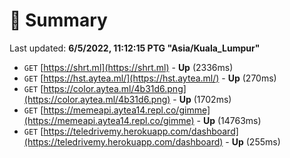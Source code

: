 # 📖 Summary
Last updated: **6/5/2022, 11:12:15 PTG "Asia/Kuala_Lumpur"**

- `GET` [https://shrt.ml](https://shrt.ml) - **Up** (2336ms)
- `GET` [https://hst.aytea.ml/](https://hst.aytea.ml/) - **Up** (270ms)
- `GET` [https://color.aytea.ml/4b31d6.png](https://color.aytea.ml/4b31d6.png) - **Up** (1702ms)
- `GET` [https://memeapi.aytea14.repl.co/gimme](https://memeapi.aytea14.repl.co/gimme) - **Up** (14763ms)
- `GET` [https://teledrivemy.herokuapp.com/dashboard](https://teledrivemy.herokuapp.com/dashboard) - **Up** (255ms)
